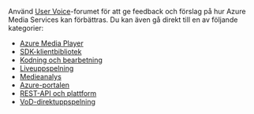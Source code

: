 Använd [User Voice](http://go.microsoft.com/fwlink/?linkid=698785&clcid=0x409)-forumet för att ge feedback och förslag på hur Azure Media Services kan förbättras. Du kan även gå direkt till en av följande kategorier: 

* [Azure Media Player](https://feedback.azure.com/forums/169396-media-services/category/109320-azure-media-player/)
* [SDK-klientbibliotek](https://feedback.azure.com/forums/169396-media-services/category/144435-client-sdks/)
* [Kodning och bearbetning](https://feedback.azure.com/forums/169396-media-services/category/144411-encoding-and-processing/)
* [Liveuppspelning](https://feedback.azure.com/forums/169396-media-services/category/144414-live-streaming/)
* [Medieanalys](https://feedback.azure.com/forums/169396-media-services/category/146181-media-analytics)
* [Azure-portalen](https://feedback.azure.com/forums/169396-media-services/category/144432-portal/)
* [REST-API och plattform](https://feedback.azure.com/forums/169396-media-services/category/144423-rest-api-and-platform/)
* [VoD-direktuppspelning](https://feedback.azure.com/forums/169396-media-services/category/144429-vod-streaming/)



<!--HONumber=Jan17_HO1-->


